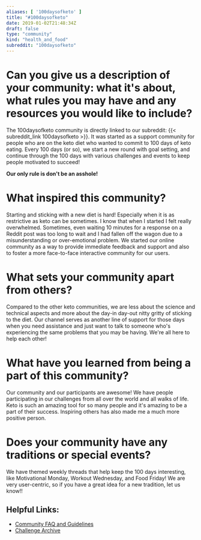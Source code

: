 ```yaml
---
aliases: [ '100daysofketo' ]
title: "#100daysofketo"
date: 2019-01-02T21:48:34Z
draft: false
type: "community"
kind: "health_and_food"
subreddit: "100daysofketo"
---
```


# Can you give us a description of your community: what it's about, what rules you may have and any resources you would like to include?

The 100daysofketo community is directly linked to our subreddit: {{< subreddit_link 100daysofketo >}}. It was started as a support community for people who are on the keto diet who wanted to commit to 100 days of keto eating. Every 100 days (or so), we start a new round with goal setting, and continue through the 100 days with various challenges and events to keep people motivated to succeed!

**Our only rule is don't be an asshole!**

# What inspired this community?

Starting and sticking with a new diet is hard! Especially when it is as restrictive as keto can be sometimes. I know that when I started I felt really overwhelmed. Sometimes, even waiting 10 minutes for a response on a Reddit post was too long to wait and I had fallen off the wagon due to a misunderstanding or over-emotional problem. We started our online community as a way to provide immediate feedback and support and also to foster a more face-to-face interactive community for our users.

# What sets your community apart from others?

Compared to the other keto communities, we are less about the science and technical aspects and more about the day-in day-out nitty gritty of sticking to the diet. Our channel serves as another line of support for those days when you need assistance and just want to talk to someone who's experiencing the same problems that you may be having. We're all here to help each other!

# What have you learned from being a part of this community?

Our community and our participants are awesome! We have people participating in our challenges from all over the world and all walks of life. Keto is such an amazing tool for so many people and it's amazing to be a part of their success. Inspiring others has also made me a much more positive person.

# Does your community have any traditions or special events?

We have themed weekly threads that help keep the 100 days interesting, like Motivational Monday, Workout Wednesday, and Food Friday! We are very user-centric, so if you have a great idea for a new tradition, let us know!!

## Helpful Links:
* [Community FAQ and Guidelines](http://www.reddit.com/r/100daysofketo/wiki/faq)
* [Challenge Archive](http://100daysofketo.reddit.com/wiki/history)
